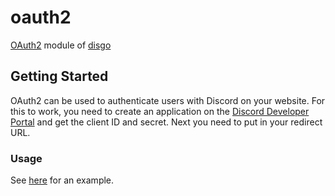 # oauth2

[OAuth2](https://discord.com/developers/docs/topics/oauth2) module of [disgo](https://github.com/sabafly/disgo)

## Getting Started

OAuth2 can be used to authenticate users with Discord on your website. 
For this to work, you need to create an application on the [Discord Developer Portal](https://discord.com/developers/applications/) and get the client ID and secret.
Next you need to put in your redirect URL.

### Usage

See [here](https://github.com/sabafly/disgo/blob/master/_examples/oauth2/example.go) for an example.